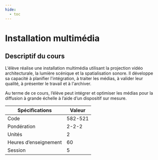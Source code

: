 ```yaml
---
hide:
  - toc
---
```


# Installation multimédia

## Descriptif du cours

L’élève réalise une installation multimédia utilisant la projection vidéo architecturale, la lumière scénique et la spatialisation sonore. Il développe sa capacité à planifier l'intégration, à traiter les médias, à valider leur qualité, à présenter le travail et à l'archiver.

Au terme de ce cours, l’élève peut intégrer et optimiser les médias pour la diffusion à grande échelle à l’aide d’un dispositif sur mesure.

| Spécifications        | Valeur  |
| --------------------- | ------- |
| Code                  | 582-521 |
| Pondération           | 2-2-2   |
| Unités                | 2       |
| Heures d’enseignement | 60      |
| Session               | 5       |